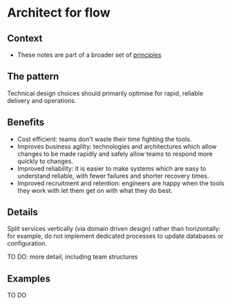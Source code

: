 # Architect for flow

## Context

* These notes are part of a broader set of [principles](../principles.md)

## The pattern

Technical design choices should primarily optimise for rapid, reliable delivery and operations.

## Benefits

* Cost efficient: teams don't waste their time fighting the tools.
* Improves business agility: technologies and architectures which allow changes to be made rapidly and safely allow teams to respond more quickly to changes.
* Improved reliability: it is easier to make systems which are easy to understand reliable, with fewer failures and shorter recovery times.
* Improved recruitment and retention: engineers are happy when the tools they work with let them get on with what they do best.

## Details

Split services vertically (via domain driven design) rather than horizontally: for example, do not implement dedicated processes to update databases or configuration.

TO DO: more detail, including team structures

## Examples

TO DO